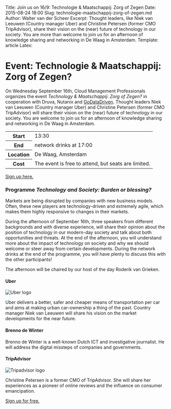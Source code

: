 Title: Join us on 16/9: Technologie & Maatschappij: Zorg of Zegen
Date: 2015-08-24 18:00
Slug: technologie-maatschappij-zorg-of-zegen.md
Author: Walter van der Scheer
Excerpt: Thought leaders, like Niek van Leeuwen (Country manager Uber) and Christine Petersen (former CMO TripAdvisor), share their vision on the (near) future of technology in our society. You are more than welcome to join us for an afternoon of knowledge sharing and networking in De Waag in Amsterdam.
Template: article
Latex:

# Event: Technologie & Maatschappij: Zorg of Zegen? 

<span class="lead">On Wednesday September 16th, Cloud Management Professionals organizes the event
*Technology & Maatschappij: Zorg of Zegen?* in cooperation with Druva, Nutanix and
[GoDataDriven](http://www.godatadriven.com). Thought leaders Niek van Leeuwen (Country manager Uber)
and Christine Petersen (former CMO TripAdvisor) will share their vision on the (near) future of
technology in our society. You are welcome to join us for an afternoon of knowledge sharing and
networking in De Waag in Amsterdam.</span>

<table class="table table-condensed">
 <tr><th>Start</th><td>13:30</td>
 <tr><th>End</th><td> network drinks at 17:00 </td></tr>
 <tr><th>Location</th><td>De Waag, Amsterdam</td></tr>
 <tr><th>Cost</th><td>The event is free to attend, but seats are limited.
</td></tr>
 </table>
 
[Sign up here.](https://www.eventbrite.nl/e/tickets-technologie-maatschappij-zorg-of-zegen-17635190329?utm_campaign=order_confirm&utm_medium=email&ref=GoDataDriven&utm_source=GDDblog&utm_term=eventname)

### Programme *Technology and Society: Burden or blessing?*

Markets are being disrupted by companies with new business models. Often, these new players are
technology-driven and extremely agile, which makes them highly responsive to changes in their
markets.

During the afternoon of September 16th, three speakers from different backgrounds and with diverse
experience, will share their opinion about the position of technology in our modern-day society and
talk about both opportunities and threats. At the end of the afternoon, you will understand more
about the impact of technology on society and why we should welcome or steer away from certain
developments. During the network drinks at the end of the programme, you will have plenty to discuss
this with the other participants!

The afternoon will be chaired by our host of the day Roderik van Grieken. 

#### Uber
![Uber logo](static/images/uber-logo.jpg)

Uber delivers a better, safer and cheaper means of transportation per car and aims at making urban
car-ownership a thing of the past. Country manager Niek van Leeuwen will share his vision on the
market developments for the near future.

#### Brenno de Winter

Brenno de Winter is a well-known Dutch ICT and investigative journalist. He will address the digital
missteps of companies and governments.

#### TripAdvisor
![Tripadvisor logo](static/images/tripadvisor_logo.png)

Christine Petersen is a former CMO of TripAdvisor. She will share her experiences as a pioneer of
online reviews and the influence on consumer emancipation.

[Sign up for free.](https://www.eventbrite.nl/e/tickets-technologie-maatschappij-zorg-of-zegen-17635190329?utm_campaign=order_confirm&utm_medium=email&ref=GoDataDriven&utm_source=GDDblog&utm_term=eventname)

